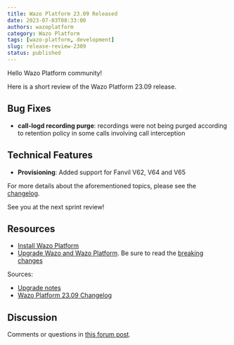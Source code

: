 ```yaml
---
title: Wazo Platform 23.09 Released
date: 2023-07-03T08:33:00
authors: wazoplatform
category: Wazo Platform
tags: [wazo-platform, development]
slug: release-review-2309
status: published
---
```


Hello Wazo Platform community!

Here is a short review of the Wazo Platform 23.09 release.

## Bug Fixes

- **call-logd recording purge**: recordings were not being purged according to retention policy in some calls involving call interception

## Technical Features

- **Provisioning**: Added support for Fanvil V62, V64 and V65

For more details about the aforementioned topics, please see the [changelog](https://wazo-dev.atlassian.net/issues/?jql=project%3DWAZO%20AND%20fixVersion%3D23.09).

See you at the next sprint review!

<!-- truncate -->

## Resources

- [Install Wazo Platform](/use-cases)
- [Upgrade Wazo and Wazo Platform](/uc-doc/upgrade/). Be sure to read the
  [breaking changes](/uc-doc/upgrade/upgrade_notes#23-09)

Sources:

- [Upgrade notes](/uc-doc/upgrade/upgrade_notes#23-09)
- [Wazo Platform 23.09 Changelog](https://wazo-dev.atlassian.net/issues/?jql=project%3DWAZO%20AND%20fixVersion%3D23.09)

## Discussion

Comments or questions in
[this forum post](https://wazo-platform.discourse.group/t/blog-wazo-platform-23-09-released).
